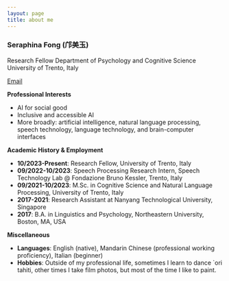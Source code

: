 ```yaml
---
layout: page
title: about me
---
```


### Seraphina Fong (邝美玉)
Research Fellow
Department of Psychology and Cognitive Science
University of Trento, Italy

<a href='mailto:meiyueseraphina.fong@unitn.it'>Email</a>

**Professional Interests**
- AI for social good
- Inclusive and accessible AI
- More broadly: artificial intelligence, natural language processing, speech technology, language technology, and brain-computer interfaces

**Academic History & Employment**
- **10/2023-Present**: Research Fellow, University of Trento, Italy
- **09/2022-10/2023**: Speech Processing Research Intern, Speech Technology Lab @ Fondazione Bruno Kessler, Trento, Italy
- **09/2021-10/2023**: M.Sc. in Cognitive Science and Natural Language Processing, University of Trento, Italy
- **2017-2021**: Research Assistant at Nanyang Technological University, Singapore
- **2017**: B.A. in Linguistics and Psychology, Northeastern University, Boston, MA, USA

**Miscellaneous**
- **Languages**: English (native), Mandarin Chinese (professional working proficiency), Italian (beginner)
- **Hobbies**: Outside of my professional life, sometimes I learn to dance `ori tahiti, other times I take film photos, but most of the time I like to paint.
